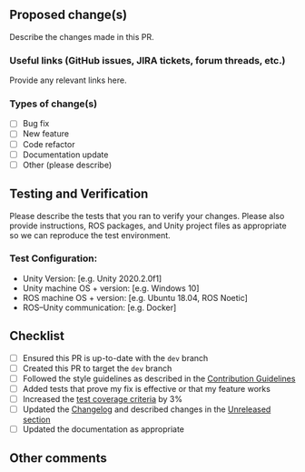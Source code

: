 ## Proposed change(s)

Describe the changes made in this PR.

### Useful links (GitHub issues, JIRA tickets, forum threads, etc.)

Provide any relevant links here.

### Types of change(s)

- [ ] Bug fix
- [ ] New feature
- [ ] Code refactor
- [ ] Documentation update
- [ ] Other (please describe)

## Testing and Verification

Please describe the tests that you ran to verify your changes. Please also provide instructions, ROS packages, and Unity project files as appropriate so we can reproduce the test environment. 

### Test Configuration:
- Unity Version: [e.g. Unity 2020.2.0f1]
- Unity machine OS + version: [e.g. Windows 10]
- ROS machine OS + version: [e.g. Ubuntu 18.04, ROS Noetic]
- ROS–Unity communication: [e.g. Docker]

## Checklist
- [ ] Ensured this PR is up-to-date with the `dev` branch
- [ ] Created this PR to target the `dev` branch
- [ ] Followed the style guidelines as described in the [Contribution Guidelines](https://github.com/Unity-Technologies/ROS-TCP-Connector/blob/main/CONTRIBUTING.md)
- [ ] Added tests that prove my fix is effective or that my feature works
- [ ] Increased the [test coverage criteria](https://github.com/Unity-Technologies/ROS-TCP-Connector/blob/dev/.yamato/yamato-config.yml#L17) by 3%
- [ ] Updated the [Changelog](https://github.com/Unity-Technologies/ROS-TCP-Connector/blob/dev/com.unity.robotics.ros-tcp-connector/CHANGELOG.md) and described changes in the [Unreleased section](https://github.com/Unity-Technologies/ROS-TCP-Connector/blob/dev/com.unity.robotics.ros-tcp-connector/CHANGELOG.md#unreleased)
- [ ] Updated the documentation as appropriate

## Other comments